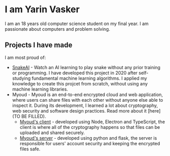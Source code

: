 # I am Yarin Vasker
I am an 18 years old computer science student on my final year. I am passionate about computers and problem solving.

## Projects I have made
I am most proud of:
- [SnakeAI](https://github.com/yarinvasket/SnakeAI-Forms) - Watch an AI learning to play snake without any prior training or programming. I have developed this project in 2020 after self-studying fundamental machine learning algorithms. I applied my knowledge to create this projcet from scratch, without using any machine learning libraries.
- Myoud - Myoud is an end-to-end encrypted cloud and web application, where users can share files with each other without anyone else able to inspect it. During its development, I learned a lot about cryptography, web security and software design practices. Read more about it [here](TO BE FILLED).
  - [Myoud's client](https://github.com/yarinvasket/myoud-client) - developed using Node, Electron and TypeScript, the client is where all of the cryptography happens so that files can be uploaded and shared securely.
  - [Myoud's server](https://github.com/yarinvasket/myoud-server) - developed using python and flask, the server is responsible for users' account security and keeping the encrypted files safe.
